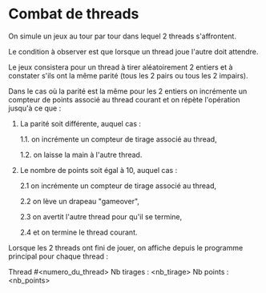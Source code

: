 # Combat de threads

On simule un jeux au tour par tour dans lequel 2 threads 
s'affrontent.

Le condition à observer est que lorsque un thread joue 
l'autre doit attendre.

Le jeux consistera pour un thread à tirer aléatoirement 2
entiers et à constater s'ils ont la même parité (tous 
les 2 pairs ou tous les 2 impairs).

Dans le cas où la parité est la même pour les 2 entiers
on incrémente un compteur de points associé au thread
courant et on répète l'opération jusqu'à ce que :

1. La parité soit différente, auquel cas :

    1.1. on incrémente un compteur de tirage associé au thread,

    1.2. on laisse la main à l'autre thread.

2. Le nombre de points soit égal à 10, auquel cas :

    2.1 on incrémente un compteur de tirage associé au thread,

    2.2 on lève un drapeau "gameover",

    2.3 on avertit l'autre thread pour qu'il se termine,

    2.4 et on termine le thread courant. 

Lorsque les 2 threads ont fini de jouer, on affiche 
depuis le programme principal pour chaque thread :

Thread #<numero_du_thread> Nb tirages : <nb_tirage> Nb points : <nb_points>